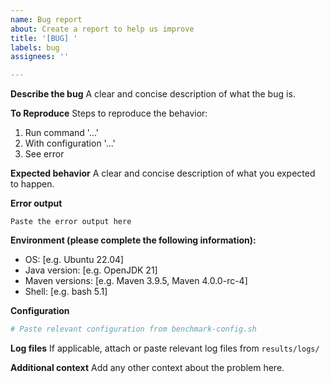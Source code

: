 ```yaml
---
name: Bug report
about: Create a report to help us improve
title: '[BUG] '
labels: bug
assignees: ''

---
```


**Describe the bug**
A clear and concise description of what the bug is.

**To Reproduce**
Steps to reproduce the behavior:
1. Run command '...'
2. With configuration '...'
3. See error

**Expected behavior**
A clear and concise description of what you expected to happen.

**Error output**
```
Paste the error output here
```

**Environment (please complete the following information):**
- OS: [e.g. Ubuntu 22.04]
- Java version: [e.g. OpenJDK 21]
- Maven versions: [e.g. Maven 3.9.5, Maven 4.0.0-rc-4]
- Shell: [e.g. bash 5.1]

**Configuration**
```bash
# Paste relevant configuration from benchmark-config.sh
```

**Log files**
If applicable, attach or paste relevant log files from `results/logs/`

**Additional context**
Add any other context about the problem here.
